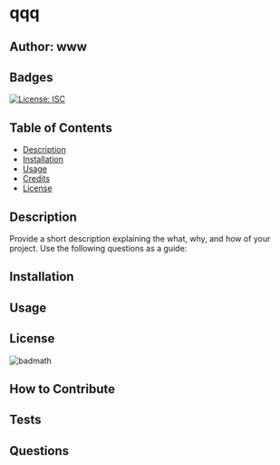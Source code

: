 # qqq

  ## Author: www

  ## Badges
  [![License: ISC](https://img.shields.io/badge/License-ISC-blue.svg)](https://opensource.org/licenses/ISC)

  ## Table of Contents

  - [Description](#description)
  - [Installation](#installation)
  - [Usage](#usage)
  - [Credits](#credits)
  - [License](#license)

  ## Description

  Provide a short description explaining the what, why, and how of your project. Use the following questions as a guide:

  ## Installation

  ## Usage

  ## License
  ![badmath](https://img.shields.io/github/languages/top/lernantino/badmath)
  
  ## How to Contribute

  ## Tests

  ## Questions

  